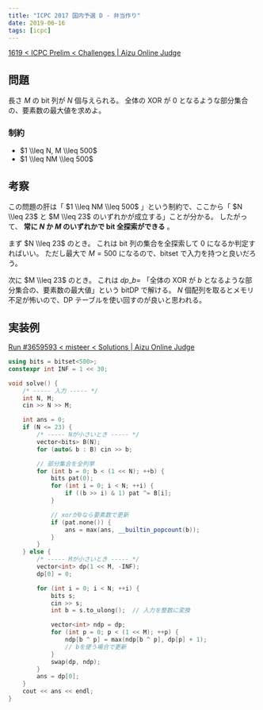 ```yaml
---
title: "ICPC 2017 国内予選 D - 弁当作り"
date: 2019-06-16
tags: [icpc]
---
```


[1619 < ICPC Prelim < Challenges | Aizu Online Judge](https://onlinejudge.u-aizu.ac.jp/challenges/sources/ICPC/Prelim/1619?year=2017)

## 問題

長さ $M$ の bit 列が $N$ 個与えられる。
全体の XOR が $0$ となるような部分集合の、要素数の最大値を求めよ。

### 制約

- $1 \\leq N, M \\leq 500$
- $1 \\leq NM \\leq 500$

## 考察

この問題の肝は「 $1 \\leq NM \\leq 500$ 」という制約で、ここから「 $N \\leq 23$ と $M \\leq 23$ のいずれかが成立する」ことが分かる。
したがって、 **常に $N$ か $M$ のいずれかで bit 全探索ができる** 。

まず $N \\leq 23$ のとき。
これは bit 列の集合を全探索して $0$ になるか判定すればいい。
ただし最大で $M = 500$ になるので、bitset で入力を持つと良いだろう。

次に $M \\leq 23$ のとき。
これは $dp\_b =$ 「全体の XOR が $b$ となるような部分集合の、要素数の最大値」という bitDP で解ける。 $N$ 個配列を取るとメモリ不足が怖いので、DP テーブルを使い回すのが良いと思われる。

## 実装例

[Run #3659593 < misteer < Solutions | Aizu Online Judge](https://onlinejudge.u-aizu.ac.jp/solutions/problem/1619/review/3659593/misteer/C++14)

```cpp
using bits = bitset<500>;
constexpr int INF = 1 << 30;

void solve() {
    /* ----- 入力 ----- */
    int N, M;
    cin >> N >> M;

    int ans = 0;
    if (N <= 23) {
        /* ----- Nが小さいとき ----- */
        vector<bits> B(N);
        for (auto& b : B) cin >> b;

        // 部分集合を全列挙
        for (int b = 0; b < (1 << N); ++b) {
            bits pat(0);
            for (int i = 0; i < N; ++i) {
                if ((b >> i) & 1) pat ^= B[i];
            }

            // xorが0なら要素数で更新
            if (pat.none()) {
                ans = max(ans, __builtin_popcount(b));
            }
        }
    } else {
        /* ----- Mが小さいとき ----- */
        vector<int> dp(1 << M, -INF);
        dp[0] = 0;

        for (int i = 0; i < N; ++i) {
            bits s;
            cin >> s;
            int b = s.to_ulong();  // 入力を整数に変換

            vector<int> ndp = dp;
            for (int p = 0; p < (1 << M); ++p) {
                ndp[b ^ p] = max(ndp[b ^ p], dp[p] + 1);
                // bを使う場合で更新
            }
            swap(dp, ndp);
        }
        ans = dp[0];
    }
    cout << ans << endl;
}
```

